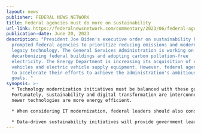 ```yaml
---
layout: news
publisher: FEDERAL NEWS NETWORK
title: Federal agencies must do more on sustainability
url-link: https://federalnewsnetwork.com/commentary/2023/06/federal-agencies-must-do-more-on-sustainability/
publication-date: June 20, 2023
description: "President Joe Biden's executive order on sustainability has
  prompted federal agencies to prioritize reducing emissions and modernizing
  legacy technology. The General Services Administration is working on
  decarbonizing federal buildings and adopting carbon pollution-free
  electricity. The Energy Department is increasing its acquisition of electric
  vehicles and electric vehicle supply equipment. However, federal agencies need
  to accelerate their efforts to achieve the administration's ambitious climate
  goals. "
synopsis: >-
  * Technology modernization initiatives must be balanced with these goals.
  Fortunately, sustainability and digital transformation are interconnected, as
  newer technologies are more energy efficient.

  * When considering IT modernization, federal leaders should also consider the business case for sustainability.

  * Data-driven sustainability initiatives will provide government leaders with valuable information for making informed operational decisions. The availability of actionable data is crucial for achieving sustainability objectives.
---
```

